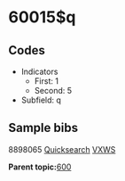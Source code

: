 # 60015$q

## Codes

-   Indicators
    -   First: 1
    -   Second: 5
-   Subfield: q

## Sample bibs

8898065 [Quicksearch](https://search.library.yale.edu/catalog/8898065) [VXWS](http://prodorbis.library.yale.edu:7014/vxws/GetHoldingsService?bibId=8898065)

**Parent topic:**[600](../../tags/600/600.md)


